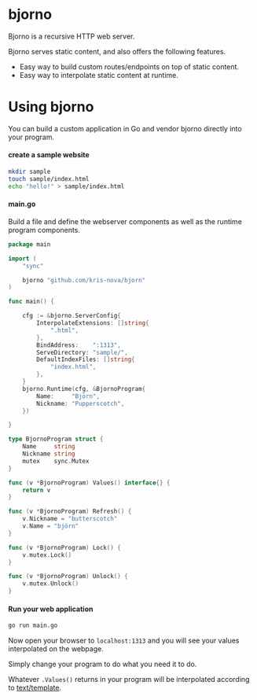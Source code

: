 # bjorno

Bjorno is a recursive HTTP web server. 

Bjorno serves static content, and also offers the following features. 

 - Easy way to build custom routes/endpoints on top of static content.
 - Easy way to interpolate static content at runtime.


# Using bjorno 

You can build a custom application in Go and vendor bjorno directly into your program.

#### create a sample website

```bash
mkdir sample
touch sample/index.html
echo "hello!" > sample/index.html
```

#### main.go

Build a file and define the webserver components as well as the runtime program components.

```go
package main

import (
	"sync"

	bjorno "github.com/kris-nova/bjorn"
)

func main() {

	cfg := &bjorno.ServerConfig{
		InterpolateExtensions: []string{
			".html",
		},
		BindAddress:    ":1313",
		ServeDirectory: "sample/",
		DefaultIndexFiles: []string{
			"index.html",
		},
	}
	bjorno.Runtime(cfg, &BjornoProgram{
		Name:     "Björn",
		Nickname: "Pupperscotch",
	})

}

type BjornoProgram struct {
	Name     string
	Nickname string
	mutex    sync.Mutex
}

func (v *BjornoProgram) Values() interface{} {
	return v
}

func (v *BjornoProgram) Refresh() {
	v.Nickname = "butterscotch"
	v.Name = "björn"
}

func (v *BjornoProgram) Lock() {
	v.mutex.Lock()
}

func (v *BjornoProgram) Unlock() {
	v.mutex.Unlock()
}

```

#### Run your web application 

```bash 
go run main.go
```

Now open your browser to `localhost:1313` and you will see your values interpolated on the webpage. 

Simply change your program to do what you need it to do.

Whatever `.Values()` returns in your program will be interpolated according to [text/template](https://golang.org/pkg/text/template/).
